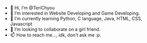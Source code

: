 - 👋 Hi, I’m @TeriChyou
- 👀 I’m interested in Website Developing and Game Developing.
- 🌱 I’m currently learning Python, C language, Java, HTML, CSS, Javascript
- 💞️ I’m looking to collaborate on a girl friend.
- 📫 How to reach me..., idk, don't ask me :p.

<!---
TeriChyou/TeriChyou is a ✨ special ✨ repository because its `README.md` (this file) appears on your GitHub profile.
You can click the Preview link to take a look at your changes.
--->
